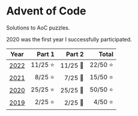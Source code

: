 # Advent of Code

Solutions to AoC puzzles.

2020 was the first year I successfully participated.

| Year         | Part 1   | Part 2   | Total    |
| ------------ | -------: | -------: | -------: |
| [2022](2021) | 11/25 ⭐ | 11/25 🌟 | 22/50 ⭐ |
| [2021](2021) |  8/25 ⭐ |  7/25 🌟 | 15/50 ⭐ |
| [2020](2020) | 25/25 ⭐ | 25/25 🌟 | 50/50 ⭐ |
| [2019](2019) |  2/25 ⭐ |  2/25 🌟 |  4/50 ⭐ |
